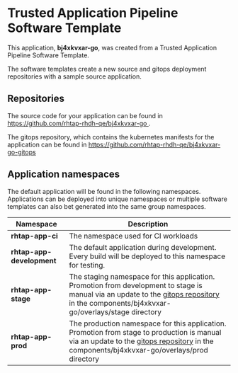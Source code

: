 # Trusted Application Pipeline Software Template

This application, **bj4xkvxar-go**, was created from a Trusted Application Pipeline Software Template.

The software templates create a new source and gitops deployment repositories with a sample source application. 

## Repositories

The source code for your application can be found in [https://github.com/rhtap-rhdh-qe/bj4xkvxar-go ](https://github.com/rhtap-rhdh-qe/bj4xkvxar-go ).
 
The gitops repository, which contains the kubernetes manifests for the application can be found in 
[https://github.com/rhtap-rhdh-qe/bj4xkvxar-go-gitops ](https://github.com/rhtap-rhdh-qe/bj4xkvxar-go-gitops ) 

## Application namespaces 

The default application will be found in the following namespaces. Applications can be deployed into unique namespaces or multiple software templates can also bet generated into the same group namespaces.  

|  Namespace   |  Description   |  
| -------- | -------- |
| **rhtap-app-ci** | The namespace used for CI workloads |
| **rhtap-app-development** | The default application during development. Every build will be deployed to this namespace for testing. |
| **rhtap-app-stage** | The staging namespace for this application. Promotion from development to stage is manual via an update to the [gitops repository](https://github.com/rhtap-rhdh-qe/bj4xkvxar-go-gitops ) in the components/bj4xkvxar-go/overlays/stage directory |
| **rhtap-app-prod** | The production namespace for this application. Promotion from stage to production is manual via an update to the [gitops repository](https://github.com/rhtap-rhdh-qe/bj4xkvxar-go-gitops ) in the components/bj4xkvxar-go/overlays/prod directory |